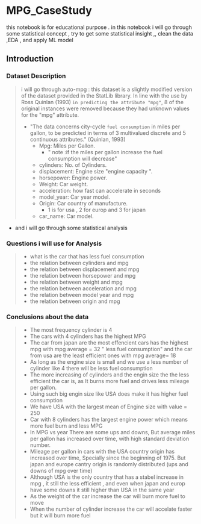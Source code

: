 # MPG_CaseStudy
this notebook is for educational purpose . in this notebook i will go through some statistical concept , try to get some statistical insight ,, clean the data ,EDA , and apply ML model


## Introduction

### Dataset Description 

> i will go through auto-mpg : this dataset is a slightly modified version of the dataset provided in the StatLib library. In line with the use by Ross Quinlan (1993) `in predicting the attribute "mpg"`, 8 of the original instances were removed because they had unknown values for the "mpg" attribute. 
>- "The data concerns city-cycle `fuel consumption` in miles per gallon, to be predicted in terms of 3 multivalued discrete and 5 continuous attributes." (Quinlan, 1993) 
 >   - Mpg: Miles per Gallon. 
  >      - " note :if the miles per gallon increase the fuel consumption will decrease" 
 >   - cylinders: No. of Cylinders.
 >   - displacement: Engine size "engine capacity ".
 >   - horsepower: Engine power.
 >   - Weight: Car weight.
 >   - acceleration: how fast can accelerate in seconds
 >   - model_year: Car year model.
 >   - Origin: Car country of manufacture.
 >      - 1 is for usa , 2 for europ and 3 for japan 
 >    - car_name: Car model.
    

- and i will go through some statistical analysis
### Questions i will use for Analysis
> - what is the car that has less fuel consumption
> - the relation between cylinders and mpg 
>  - the relation between displacement and mpg 
>  - the relation between horsepower and mpg 
>  - the relation between weight and mpg 
 > - the relation between acceleration and mpg
 > - the relation between model year and mpg
 > - the relation between origin and mpg
 
 ### Conclusions about the data

>- The most frequency cylinder is 4
>- The cars with 4 cylinders has the highest MPG
>- The car from japan are the most effencient cars has the highest mpg with mpg average = 32 " less fuel consumption" and the car from usa are the least efficient ones with mpg average= 18
>- As long as the engine size is small and we use a less number of cylinder like 4 there will be less fuel consumption
>- The more increasing of cylinders and the engin size the the less efficient the car is, as It burns more fuel and drives less mileage per gallon.
>- Using such big engin size like USA does make it has higher fuel consumption
>- We have USA with the largest mean of Engine size with value = 250
>- Car with 8 cylinders has the largest engine power which means more fuel burn and less MPG
>- In MPG vs year There are some ups and downs, But average miles per gallon has increased over time, with high standard deviation number.
>- Mileage per gallon in cars with the USA country origin has increased over time, Specially since the beginning of 1975. But japan and europe cantry origin is randomly distributed (ups and downs of mpg over time) 
>- Although USA is the only country that has a stabel increase in mpg , it still the less efficient , and even when japan and europ have some downs it still higher than USA in the same year
>- As the weight of the car increase the car will burn more fuel to move
>- When the number of cylinder increase the car will accelate faster but it will burn more fuel
